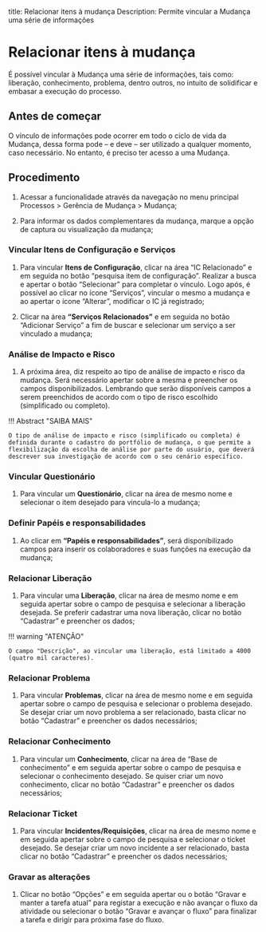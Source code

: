 title: Relacionar itens à mudança
Description: Permite vincular a Mudança uma série de informações

# Relacionar itens à mudança

É possível vincular à Mudança uma série de informações, tais como: liberação, conhecimento, problema, dentro outros, no intuito de solidificar e embasar a execução do processo.

## Antes de começar

O vínculo de informações pode ocorrer em todo o ciclo de vida da Mudança, dessa
forma pode – e deve – ser utilizado a qualquer momento, caso necessário. No
entanto, é preciso ter acesso a uma Mudança.

## Procedimento

1.  Acessar a funcionalidade através da navegação no menu principal Processos \>
    Gerência de Mudança \> Mudança;

2.  Para informar os dados complementares da mudança, marque a opção de captura
    ou visualização da mudança;

### Vincular Itens de Configuração e Serviços

1.  Para vincular **Itens de Configuração**, clicar na área “IC Relacionado” e em
    seguida no botão “pesquisa item de configuração”. Realizar a busca e apertar
    o botão “Selecionar” para completar o vínculo. Logo após, é possível ao clicar no
    ícone “Serviços”, vincular o mesmo a mudança e ao apertar o ícone “Alterar”,
    modificar o IC já registrado;

1.  Clicar na área **“Serviços Relacionados”** e em seguida no botão “Adicionar
    Serviço” a fim de buscar e selecionar um serviço a ser vinculado a mudança;

### Análise de Impacto e Risco

1.  A próxima área, diz respeito ao tipo de análise de impacto e risco da
    mudança. Será necessário apertar sobre a mesma e preencher os campos
    disponibilizados. Lembrando que serão disponíveis campos a serem preenchidos de acordo com o tipo de risco escolhido (simplificado ou completo).

!!! Abstract "SAIBA MAIS"

    O tipo de análise de impacto e risco (simplificado ou completa) é definida durante o cadastro do portfólio de mudança, o que permite a flexibilização da escolha de análise por parte do usuário, que deverá descrever sua investigação de acordo com o seu cenário específico.

### Vincular Questionário

1.  Para vincular um **Questionário**, clicar na área de mesmo nome e selecionar o
    item desejado para vincula-lo a mudança;

### Definir Papéis e responsabilidades

1.  Ao clicar em **“Papéis e responsabilidades”**, será disponibilizado campos para
    inserir os colaboradores e suas funções na execução da mudança;

### Relacionar Liberação

1.  Para vincular uma **Liberação**, clicar na área de mesmo nome e em seguida
    apertar sobre o campo de pesquisa e selecionar a liberação desejada. Se
    preferir cadastrar uma nova liberação, clicar no botão “Cadastrar” e
    preencher os dados;

!!! warning "ATENÇÃO"

    O campo "Descrição", ao vincular uma liberação, está limitado a 4000 (quatro mil caracteres).

### Relacionar Problema

1.  Para vincular **Problemas**, clicar na área de mesmo nome e em seguida
    apertar sobre o campo de pesquisa e selecionar o problema desejado. Se
    desejar criar um novo problema a ser relacionado, basta clicar no botão
    “Cadastrar” e preencher os dados necessários;

### Relacionar Conhecimento

1.  Para vincular um **Conhecimento**, clicar na área de “Base de conhecimento”
    e em seguida apertar sobre o campo de pesquisa e selecionar o conhecimento
    desejado. Se quiser criar um novo conhecimento, clicar no botão “Cadastrar”
    e preencher os dados necessários;

### Relacionar Ticket

1.  Para vincular **Incidentes/Requisições**, clicar na área de mesmo nome e em
    seguida apertar sobre o campo de pesquisa e selecionar o ticket desejado. Se
    desejar criar um novo incidente a ser relacionado, basta clicar no botão
    “Cadastrar” e preencher os dados necessários;

### Gravar as alterações

1.  Clicar no botão “Opções” e em seguida apertar ou o botão “Gravar e manter a
    tarefa atual” para registar a execução e não avançar o fluxo da atividade ou
    selecionar o botão “Gravar e avançar o fluxo” para finalizar a tarefa e
    dirigir para próxima fase do fluxo.

<!-- !!! tip "About"

    <b>Product/Version:</b> CITSmart | 9.00 &nbsp;&nbsp;
    <b>Updated:</b>01/31/2021 – Larissa Lourenço
